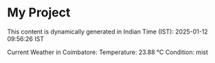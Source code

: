# My Project

This content is dynamically generated in Indian Time (IST): 2025-01-12 09:56:26 IST


Current Weather in Coimbatore:
Temperature: 23.88 °C
Condition: mist
